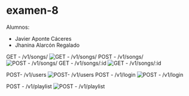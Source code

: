# examen-8

Alumnos:
- Javier Aponte Cáceres
- Jhanina Alarcón Regalado

GET - /v1/songs/
![GET - /v1/songs/](https://i.imgur.com/ICs5vcw.png)
POST - /v1/songs/
![POST - /v1/songs/](https://i.imgur.com/qfxs2eH.png)
GET - /v1/songs/:id
![GET - /v1/songs/:id](https://i.imgur.com/aeo7lv5.png)

POST- /v1/users
![POST- /v1/users](https://i.imgur.com/oTvO2eU.png)
POST - /v1/login
![POST - /v1/login](https://i.imgur.com/XO0KZA3.png)

POST - /v1/playlist
![POST - /v1/playlist](https://i.imgur.com/ICs5vcw.png)
